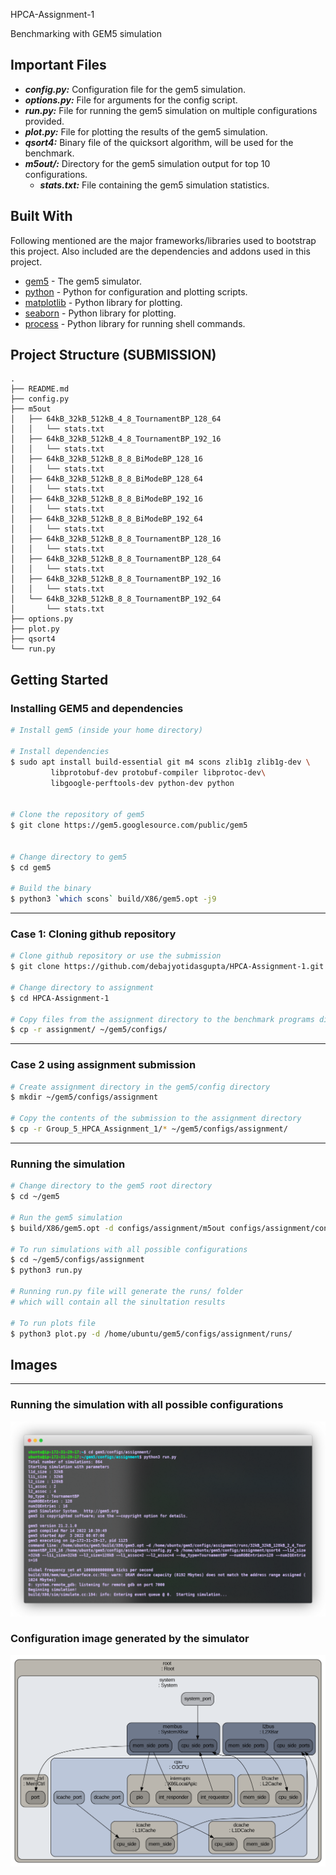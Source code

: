  HPCA-Assignment-1

Benchmarking with GEM5 simulation

## Important Files

- **_config.py\:_** Configuration file for the gem5 simulation.
- **_options.py\:_** File for arguments for the config script.
- **_run.py\:_** File for running the gem5 simulation on multiple configurations provided.
- **_plot.py\:_** File for plotting the results of the gem5 simulation.
- **_qsort4\:_** Binary file of the quicksort algorithm, will be used for the benchmark.
- **_m5out/:_** Directory for the gem5 simulation output for top 10 configurations.
  - **_stats.txt\:_** File containing the gem5 simulation statistics.

## Built With

Following mentioned are the major frameworks/libraries used to bootstrap this project. Also included are the dependencies and addons used in this project.

- [gem5](https://gem5.org/) - The gem5 simulator.
- [python](https://www.python.org/) - Python for configuration and plotting scripts.
- [matplotlib](https://matplotlib.org/) - Python library for plotting.
- [seaborn](https://seaborn.pydata.org/) - Python library for plotting.
- [process](https://docs.python.org/3/library/subprocess.html) - Python library for running shell commands.

## Project Structure (SUBMISSION)

```
.
├── README.md
├── config.py
├── m5out
│   ├── 64kB_32kB_512kB_4_8_TournamentBP_128_64
│   │   └── stats.txt
│   ├── 64kB_32kB_512kB_4_8_TournamentBP_192_16
│   │   └── stats.txt
│   ├── 64kB_32kB_512kB_8_8_BiModeBP_128_16
│   │   └── stats.txt
│   ├── 64kB_32kB_512kB_8_8_BiModeBP_128_64
│   │   └── stats.txt
│   ├── 64kB_32kB_512kB_8_8_BiModeBP_192_16
│   │   └── stats.txt
│   ├── 64kB_32kB_512kB_8_8_BiModeBP_192_64
│   │   └── stats.txt
│   ├── 64kB_32kB_512kB_8_8_TournamentBP_128_16
│   │   └── stats.txt
│   ├── 64kB_32kB_512kB_8_8_TournamentBP_128_64
│   │   └── stats.txt
│   ├── 64kB_32kB_512kB_8_8_TournamentBP_192_16
│   │   └── stats.txt
│   └── 64kB_32kB_512kB_8_8_TournamentBP_192_64
│       └── stats.txt
├── options.py
├── plot.py
├── qsort4
└── run.py
```

## Getting Started

### Installing GEM5 and dependencies

```bash
# Install gem5 (inside your home directory)

# Install dependencies
$ sudo apt install build-essential git m4 scons zlib1g zlib1g-dev \
         libprotobuf-dev protobuf-compiler libprotoc-dev\
         libgoogle-perftools-dev python-dev python


# Clone the repository of gem5
$ git clone https://gem5.googlesource.com/public/gem5


# Change directory to gem5
$ cd gem5

# Build the binary
$ python3 `which scons` build/X86/gem5.opt -j9
```

---

### Case 1: Cloning github repository

```bash
# Clone github repository or use the submission
$ git clone https://github.com/debajyotidasgupta/HPCA-Assignment-1.git

# Change directory to assignment
$ cd HPCA-Assignment-1

# Copy files from the assignment directory to the benchmark programs directory
$ cp -r assignment/ ~/gem5/configs/
```

---

### Case 2 using assignment submission

```bash
# Create assignment directory in the gem5/config directory
$ mkdir ~/gem5/configs/assignment

# Copy the contents of the submission to the assignment directory
$ cp -r Group_5_HPCA_Assignment_1/* ~/gem5/configs/assignment/
```

---

### Running the simulation

```bash
# Change directory to the gem5 root directory
$ cd ~/gem5

# Run the gem5 simulation
$ build/X86/gem5.opt -d configs/assignment/m5out configs/assignment/config.py -b configs/assignment/qsort4

# To run simulations with all possible configurations
$ cd ~/gem5/configs/assignment
$ python3 run.py

# Running run.py file will generate the runs/ folder
# which will contain all the sinultation results

# To run plots file
$ python3 plot.py -d /home/ubuntu/gem5/configs/assignment/runs/
```

## Images

---

### Running the simulation with all possible configurations

![ss1](images/hpca.png)

### Configuration image generated by the simulator

![config](images/config.png)
